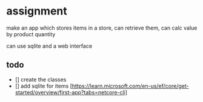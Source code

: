 # assignment

make an app which stores items in a store, can retrieve them, can calc value by product quantity

can use sqlite and a web interface

## todo

- [] create the classes
- [] add sqlite for items [https://learn.microsoft.com/en-us/ef/core/get-started/overview/first-app?tabs=netcore-cli]
